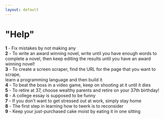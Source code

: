 ```yaml
---
layout: default
---
```

# "Help"


**1** - Fix mistakes by not making any  
**2** - To write an award winning novel, write until you have enough words to  
   complete a novel, then keep editing the results until you have an award  
   winning novel!  
**3** - To create a screen scraper, find the URL for the page that you want to scrape,  
   learn a programming language and then build it  
**4** - To beat the boss in a video game, keep on shooting at it until it dies  
**5** - To retire at 37, choose wealthy parents and retire on your 37th birthday!  
**6** - A college essay is supposed to be funny  
**7** - If you don't want to get stressed out at work, simply stay home  
**8** - The first step in learning how to twerk is to reconsider  
**9** - Keep your just-purchased cake moist by eating it in one sitting  
